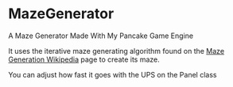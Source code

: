 # MazeGenerator
A Maze Generator Made With My Pancake Game Engine 

It uses the iterative maze generating algorithm found on the [Maze Generation Wikipedia](https://en.wikipedia.org/wiki/Maze_generation_algorithm) page to create its maze.

You can adjust how fast it goes with the UPS on the Panel class

